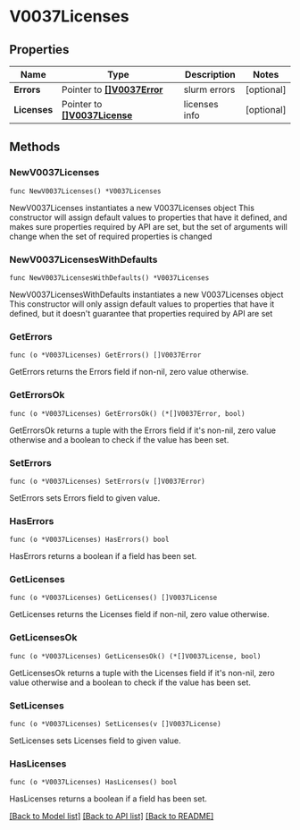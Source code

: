 # V0037Licenses

## Properties

Name | Type | Description | Notes
------------ | ------------- | ------------- | -------------
**Errors** | Pointer to [**[]V0037Error**](V0037Error.md) | slurm errors | [optional] 
**Licenses** | Pointer to [**[]V0037License**](V0037License.md) | licenses info | [optional] 

## Methods

### NewV0037Licenses

`func NewV0037Licenses() *V0037Licenses`

NewV0037Licenses instantiates a new V0037Licenses object
This constructor will assign default values to properties that have it defined,
and makes sure properties required by API are set, but the set of arguments
will change when the set of required properties is changed

### NewV0037LicensesWithDefaults

`func NewV0037LicensesWithDefaults() *V0037Licenses`

NewV0037LicensesWithDefaults instantiates a new V0037Licenses object
This constructor will only assign default values to properties that have it defined,
but it doesn't guarantee that properties required by API are set

### GetErrors

`func (o *V0037Licenses) GetErrors() []V0037Error`

GetErrors returns the Errors field if non-nil, zero value otherwise.

### GetErrorsOk

`func (o *V0037Licenses) GetErrorsOk() (*[]V0037Error, bool)`

GetErrorsOk returns a tuple with the Errors field if it's non-nil, zero value otherwise
and a boolean to check if the value has been set.

### SetErrors

`func (o *V0037Licenses) SetErrors(v []V0037Error)`

SetErrors sets Errors field to given value.

### HasErrors

`func (o *V0037Licenses) HasErrors() bool`

HasErrors returns a boolean if a field has been set.

### GetLicenses

`func (o *V0037Licenses) GetLicenses() []V0037License`

GetLicenses returns the Licenses field if non-nil, zero value otherwise.

### GetLicensesOk

`func (o *V0037Licenses) GetLicensesOk() (*[]V0037License, bool)`

GetLicensesOk returns a tuple with the Licenses field if it's non-nil, zero value otherwise
and a boolean to check if the value has been set.

### SetLicenses

`func (o *V0037Licenses) SetLicenses(v []V0037License)`

SetLicenses sets Licenses field to given value.

### HasLicenses

`func (o *V0037Licenses) HasLicenses() bool`

HasLicenses returns a boolean if a field has been set.


[[Back to Model list]](../README.md#documentation-for-models) [[Back to API list]](../README.md#documentation-for-api-endpoints) [[Back to README]](../README.md)



